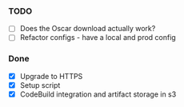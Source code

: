 ### TODO
* [ ] Does the Oscar download actually work?
* [ ] Refactor configs - have a local and prod config

### Done
* [x] Upgrade to HTTPS
* [x] Setup script
* [x] CodeBuild integration and artifact storage in s3
